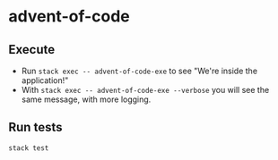 # advent-of-code

## Execute  

* Run `stack exec -- advent-of-code-exe` to see "We're inside the application!"
* With `stack exec -- advent-of-code-exe --verbose` you will see the same message, with more logging.

## Run tests

`stack test`
